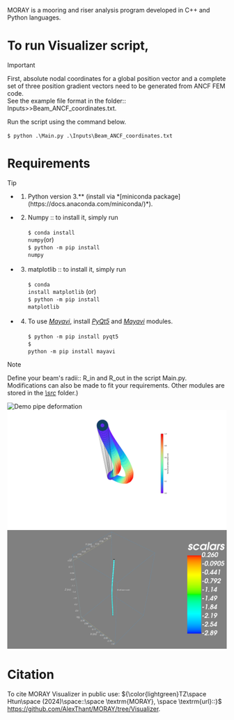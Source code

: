 MORAY is a mooring and riser analysis program developed in C++ and Python languages.

# To run Visualizer script, 
>[!IMPORTANT]
><p>First, absolute nodal coordinates for a global position vector and a complete set of three position gradient vectors need to be generated from ANCF FEM code.<br>
>See the example file format in the folder:: Inputs>>Beam_ANCF_coordinates.txt.</p>

<p>Run the script using the command below.</p>
<code>$ python .\Main.py .\Inputs\Beam_ANCF_coordinates.txt</code>

 # Requirements
 >[!TIP]
 > - 1. <p> Python version 3.** (install via *[miniconda package](https://docs.anaconda.com/miniconda/)*).<br>
 > - 2. Numpy :: to install it, simply run<br><br>
 ><code>$ conda install numpy</code>(or)<br>
 ><code>$ python -m pip install numpy</code><br><br>
 > - 3. matplotlib :: to install it, simply run<br><br>
 ><code>$ conda install matplotlib</code> (or)<br> 
 ><code>$ python -m pip install matplotlib</code><br><br>
 > - 4. To use *[Mayavi](https://mayavi.readthedocs.io/en/latest/)*, install *[PyQt5](https://pypi.org/project/PyQt5/)* and *[Mayavi](https://mayavi.readthedocs.io/en/latest/)* modules.<br><br>
><code>$ python -m pip install pyqt5</code><br>
><code>$ python -m pip install mayavi</code></p>

 >[!NOTE]
 >Define your beam's radii:: R_in and R_out in the script Main.py.
 >Modifications can also be made to fit your requirements. Other modules are stored in the *[\src](https://github.com/AlexThant/MORAY/blob/Visualizer/Visualizer/src)* folder.)


![Demo pipe deformation](https://github.com/AlexThant/MORAY/blob/Visualizer/Visualizer/Drill_pipe_demo_display.png?raw=true)
![Demo_twisted_pipe](https://github.com/AlexThant/MORAY/blob/Visualizer/Visualizer/Demo_twisted_ANCF_pipe.png?raw=true)
![Demo pipe deformation in Mayavi](https://github.com/AlexThant/MORAY/blob/Visualizer/ANCF_pipe_snapshot.png?raw=true)


# Citation
To cite MORAY Visualizer in public use:
${\color{lightgreen}TZ\space Htun\space (2024)\space::\space \textrm{MORAY}, \space \textrm{url}::}$ https://github.com/AlexThant/MORAY/tree/Visualizer.

